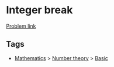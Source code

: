 # Integer break

[Problem link](https://leetcode.com/problems/integer-break)

## Tags

* [Mathematics](/README.md#Mathematics) > [Number theory](/README.md#Mathematics-Number_theory) > [Basic](/README.md#Mathematics-Number_theory-Basic)
